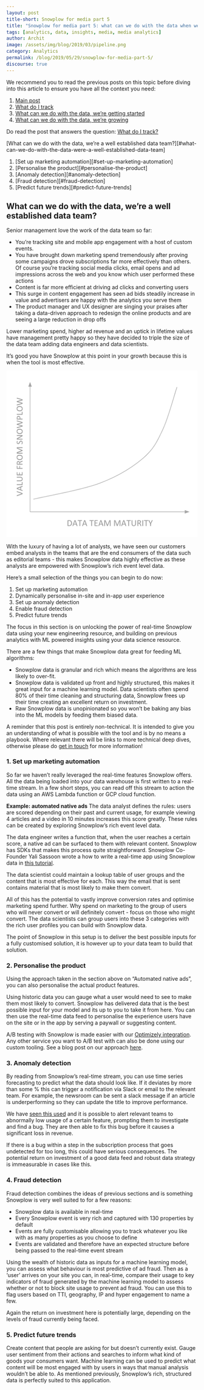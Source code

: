 ```yaml
---
layout: post
title-short: Snowplow for media part 5
title: "Snowplow for media part 5: what can we do with the data when we're well established?"
tags: [analytics, data, insights, media, media analytics]
author: Archit
image: /assets/img/blog/2019/03/pipeline.png
category: Analytics
permalink: /blog/2019/05/29/snowplow-for-media-part-5/
discourse: true
---
```


We recommend you to read the previous posts on this topic before diving into this article to ensure you have all the context you need:
1. [Main post](https://snowplowanalytics.com/blog/2019/05/29/snowplow-for-media-part-1/)
2. [What do I track](https://snowplowanalytics.com/blog/2019/05/29/snowplow-for-media-part-2/)
3. [What can we do with the data, we’re getting started](https://snowplowanalytics.com/blog/2019/05/29/snowplow-for-media-part-3/)
4. [What can we do with the data, we’re growing](https://snowplowanalytics.com/blog/2019/05/29/snowplow-for-media-part-4/)

Do read the post that answers the question: [What do I track?](https://snowplowanalytics.com/blog/2019/05/29/snowplow-for-media-part-2/)

[What can we do with the data, we’re a well established data team?][#what-can-we-do-with-the-data-were-a-well-established-data-team]
1. [Set up marketing automation][#set-up-marketing-automation]
2. [Personalise the product][#personalise-the-product]
3. [Anomaly detection][#anomaly-detection]
4. [Fraud detection][#fraud-detection]
5. [Predict future trends][#predict-future-trends]

## What can we do with the data, we’re a well established data team?

Senior management love the work of the data team so far:

- You’re tracking site and mobile app engagement with a host of custom events.
- You have brought down marketing spend tremendously after proving some campaigns drove subscriptions far more effectively than others. Of course you’re tracking social media clicks, email opens and ad impressions across the web and you know which user performed these actions
- Content is far more efficient at driving ad clicks and converting users
- This surge in content engagement has seen ad bids steadily increase in value and advertisers are happy with the analytics you serve them
- The product manager and UX designer are singing your praises after taking a data-driven approach to redesign the online products and are seeing a large reduction in drop offs

Lower marketing spend, higher ad revenue and an uptick in lifetime values have management pretty happy so they have decided to triple the size of the data team adding data engineers and data scientists.

It’s good you have Snowplow at this point in your growth because this is when the tool is most effective.

![Data team maturity][data-team-maturity]

With the luxury of having a lot of analysts, we have seen our customers embed analysts in the teams that are the end consumers of the data such as editorial teams - this makes Snowplow data highly effective as these analysts are empowered with Snowplow’s rich event level data.

Here’s a small selection of the things you can begin to do now:

1. Set up marketing automation
2. Dynamically personalise in-site and in-app user experience
3. Set up anomaly detection
4. Enable fraud detection
5. Predict future trends

The focus in this section is on unlocking the power of real-time Snowplow data using your new engineering resource, and building on previous analytics with ML powered insights using your data science resource.

There are a few things that make Snowplow data great for feeding ML algorithms:
- Snowplow data is granular and rich which means the algorithms are less likely to over-fit.
- Snowplow data is validated up front and highly structured, this makes it great input for a machine learning model. Data scientists often spend 80% of their time cleaning and structuring data, Snowplow frees up their time creating an excellent return on investment.
- Raw Snowplow data is unopinionated so you won’t be baking any bias into the ML models by feeding them biased data.

A reminder that this post is entirely non-technical. It is intended to give you an understanding of what is possible with the tool and is by no means a playbook. Where relevant there will be links to more technical deep dives, otherwise please do [get in touch](https://snowplowanalytics.com/request-demo/) for more information!

### 1. Set up marketing automation

So far we haven’t really leveraged the real-time features Snowplow offers. All the data being loaded into your data warehouse is first written to a real-time stream. In a few short steps, you can read off this stream to action the data using an AWS Lambda function or GCP cloud function.

**Example: automated native ads**
The data analyst defines the rules: users are scored depending on their past and current usage, for example viewing 4 articles and a video in 10 minutes increases this score greatly. These rules can be created by exploring Snowplow’s rich event level data.

The data engineer writes a function that, when the user reaches a certain score, a native ad can be surfaced to them with relevant content. Snowplow has SDKs that makes this process quite straightforward. Snowplow Co-Founder Yali Sassoon wrote a how to write a real-time app using Snowplow data in [this tutorial](https://discourse.snowplowanalytics.com/t/real-time-reporting-using-aws-lambda-and-dynamodb-a-tutorial-to-compute-the-number-of-players-in-a-game-level-on-the-snowplow-event-stream-1-2/1008).

The data scientist could maintain a lookup table of user groups and the content that is most effective for each. This way the email that is sent contains material that is most likely to make them convert.

All of this has the potential to vastly improve conversion rates and optimise marketing spend further. Why spend on marketing to the group of users who will never convert or will definitely convert - focus on those who might convert. The data scientists can group users into these 3 categories with the rich user profiles you can build with Snowplow data.

The point of Snowplow in this setup is to deliver the best possible inputs for a fully customised solution, it is however up to your data team to build that solution.

### 2. Personalise the product

Using the approach taken in the section above on “Automated native ads”, you can also personalise the actual product features.

Using historic data you can gauge what a user would need to see to make them most likely to convert. Snowplow has delivered data that is the best possible input for your model and its up to you to take it from here. You can then use the real-time data feed to personalise the experience users have on the site or in the app by serving a paywall or suggesting content.

A/B testing with Snowplow is made easier with our [Optimizely integration](https://snowplowanalytics.com/blog/2016/03/03/snowplow-javascript-tracker-2.6.0-released-with-optimizely-and-augur-integration/#optimizely-integration). Any other service you want to A/B test with can also be done using our custom tooling. See a blog post on our approach [here](https://snowplowanalytics.com/blog/2018/05/25/improving-ab-testing-with-event-data-modeling/).

### 3. Anomaly detection

By reading from Snowplow’s real-time stream, you can use time series forecasting to predict what the data should look like. If it deviates by more than some % this can trigger a notification via Slack or email to the relevant team. For example, the newsroom can be sent a slack message if an article is underperforming so they can update the title to improve performance.

We have [seen this used](https://www.youtube.com/watch?v=Fv8rjhUeAr4) and it is possible to alert relevant teams to abnormally low usage of a certain feature, prompting them to investigate and find a bug. They are then able to fix this bug before it causes a significant loss in revenue.

If there is a bug within a step in the subscription process that goes undetected for too long, this could have serious consequences. The potential return on investment of a good data feed and robust data strategy is immeasurable in cases like this.

### 4. Fraud detection

Fraud detection combines the ideas of previous sections and is something Snowplow is very well suited to for a few reasons:

- Snowplow data is available in real-time
- Every Snowplow event is very rich and captured with 130 properties by default
- Events are fully customisable allowing you to track whatever you like with as many properties as you choose to define
- Events are validated and therefore have an expected structure before being passed to the real-time event stream

Using the wealth of historic data as inputs for a machine learning model, you can assess what behaviour is most predictive of ad fraud. Then as a ‘user’ arrives on your site you can, in real-time, compare their usage to key indicators of fraud generated by the machine learning model to assess whether or not to block site usage to prevent ad fraud. You can use this to flag users based on TTI, geography, IP and hyper engagement to name a few.

Again the return on investment here is potentially large, depending on the levels of fraud currently being faced.

### 5. Predict future trends

Create content that people are asking for but doesn’t currently exist. Gauge user sentiment from their actions and searches to inform what kind of goods your consumers want. Machine learning can be used to predict what content will be most engaged with by users in ways that manual analysis wouldn’t be able to. As mentioned previously, Snowplow’s rich, structured data is perfectly suited to this application.

[data-team-maturity]: /assets/img/blog/2019/05/data-team-maturity.png
